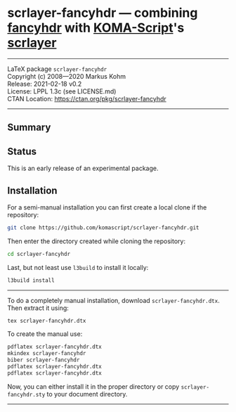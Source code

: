 # scrlayer-fancyhdr — combining [fancyhdr](https://www.ctan.org/pkg/fancyhdr) with [KOMA-Script](https://www.ctan.org/pkg/koma-script)'s [scrlayer](https://www.ctan.org/pkg/scrlayer)

------------------------------------------------------------------------------

LaTeX package `scrlayer-fancyhdr`  
Copyright (c) 2008—2020 Markus Kohm  
Release: 2021-02-18 v0.2  
License: LPPL 1.3c (see LICENSE.md)  
CTAN Location: https://ctan.org/pkg/scrlayer-fancyhdr

------------------------------------------------------------------------------

## Summary

## Status

This is an early release of an experimental package.

## Installation

For a semi-manual installation you can first create a local clone
if the repository:

```bash
git clone https://github.com/komascript/scrlayer-fancyhdr.git
```

Then enter the directory created while cloning the repository:

```bash
cd scrlayer-fancyhdr
```

Last, but not least use `l3build` to install it locally:

```bash
l3build install
```

------------------------------------------------------------------------------

To do a completely manual installation, download `scrlayer-fancyhdr.dtx`.
Then extract it using:

```bash
tex scrlayer-fancyhdr.dtx
```

To create the manual use:

```bash
pdflatex scrlayer-fancyhdr.dtx
mkindex scrlayer-fancyhdr
biber scrlayer-fancyhdr
pdflatex scrlayer-fancyhdr.dtx
pdflatex scrlayer-fancyhdr.dtx
```

Now, you can either install it in the proper directory or copy 
`scrlayer-fancyhdr.sty` to your document directory.

------------------------------------------------------------------------------
